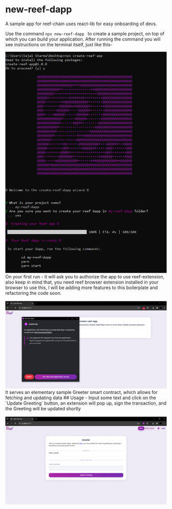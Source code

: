 # new-reef-dapp

A sample app for reef-chain uses react-lib for easy onboarding of devs.

Use the command `npx new-reef-dapp ` to create a sample project, on top of which
you can build your application. After running the command you will see
instructions on the terminal itself, just like this-

<img width="579" alt="new-reef-app-img" src="/bin/new-reef-app-1.png">
<br />
On your first run - it will ask you to authorize the app to use reef-extension, also keep in mind that, you need reef browser extension installed in your browser to use this, I will be adding more features to this boilerplate and refactoring the code soon.

<br />
<br />
<img width="1147" alt="reef-auth-img" src="/bin/reef-auth-2.png">

<br />
It serves an elementary sample Greeter smart contract, which allows for fetching and updating data 
## Usage 
- Input some text and click on the `Update Greeting` button, an extension will pop up, sign the transaction, and the Greeting will be updated shortly

<br />
<br />
<img width="1147" alt="reef-app--img" src="/bin/reef-app-3.png">
